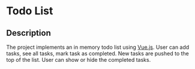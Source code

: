 # Todo List

## Description

The project implements an in memory todo list using [Vue.js](https://vuejs.org/index.html).
User can add tasks, see all tasks, mark task as completed.
New tasks are pushed to the top of the list.
User can show or hide the completed tasks.
